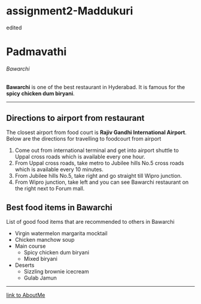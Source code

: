 # assignment2-Maddukuri
edited
# Padmavathi
###### Bawarchi
__Bawarchi__ is one of the best restaurant in Hyderabad. It is famous for the __spicy chicken dum biryani__.

---

## Directions to airport from restaurant

The closest airport from food court is **Rajiv Gandhi International Airport**.<br>
Below are the directions for travelling to foodcourt from airport
1. Come out from international terminal and get into airport shuttle to Uppal cross roads which is available every one hour.
2. From Uppal cross roads, take metro to Jubilee hills No.5 cross roads which is available every 10 minutes.
2. From Jubilee hills No.5, take right and go straight till Wipro junction.
3. From Wipro junction, take left and you can see Bawarchi restaurant on the right next to Forum mall.

## Best food items in Bawarchi
List of good food items that are recommended to others in Bawarchi
- Virgin watermelon margarita mocktail
- Chicken manchow soup
- Main course
    - Spicy chicken dum biryani
    - Mixed biryani
- Deserts
    - Sizzling brownie icecream
    - Gulab Jamun

---

[link to AboutMe](https://github.com/Padmavathi1312/assignment2-Maddukuri/blob/main/AboutMe.md)

